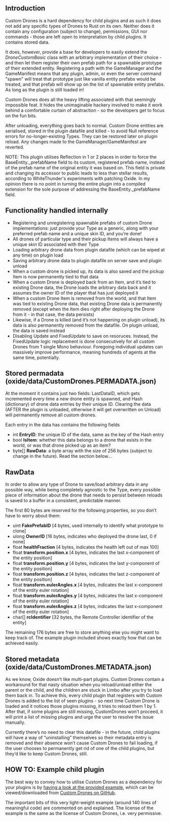 ## Introduction

Custom Drones is a hard dependency for child plugins and as such it does not add any specific types of Drones to Rust on its own. Neither does it contain any configuration (subject to change), permissions, GUI nor commands - those are left open to interpretation by child plugins. It contains stored data.

It does, however, provide a base for developers to easily extend the *DroneCustomBasic* class with an arbitrary implementation of their choice - and then let them register their own prefab path for a spawnable prototype of their extended entity. Registering a path with the GameManager and the GameManifest means that any plugin, admin, or even the server command "spawn" will treat that prototype just like vanilla entity prefabs would be treated, and that prefab will show up on the list of spawnable entity prefabs. As long as the plugin is still loaded in!

Custom Drones does all the heavy lifting associated with that seemingly impossible feat. It hides the unimaginable hackery involved to make it work behind a comfortable curtain of abstraction - so the developers get to focus on the fun bits.

After unloading, everything goes back to normal. Custom Drone entities are serialised, stored in the plugin datafile and killed - to avoid Null reference errors for no-longer-existing Types. They can be restored later on plugin reload.  Any changes made to the GameManager/GameManifest are reverted.

NOTE: This plugin utilises Reflection in 1 or 2 places in order to force the BaseEntity._prefabName field to its custom, registered prefab name, instead of the prefab name of the original entity it was based on. This field is private and changing its accessor to public leads to less than stellar results, according to WhiteThunder's experiments with patching Oxide. In my opinion there is no point in turning the entire plugin into a compiled extension for the sole purpose of addressing the BaseEntity._prefabName field.

## Functionality handled internally

* Registering and unregistering spawnable prefabs of custom Drone implementations: just provide your Type as a generic, along with your preferred prefab name and a unique skin ID, and you’re done!
* All drones of particular type and their pickup Items will always have a unique skin ID associated with their Type
* Loading arbitrary drone data from plugin datafile (which can be wiped at any time) on plugin load
* Saving arbitrary drone data to plugin datafile on server save and plugin unload
* When a custom drone is picked up, its data is also saved and the pickup Item is now permanently tied to that data
* When a custom Drone is deployed back from an Item, and it’s tied to existing Drone data, the Drone loads the arbitrary data back and it assumes the owner ID of the player that has just deployed it
* When a custom Drone Item is removed from the world, and that Item was tied to existing Drone data, that existing Drone data is permanently removed (except when the Item dies right after deploying the Drone from it - in that case, the data persists)
* Likewise, if a Drone is killed (and it’s not happening on plugin unload), its data is also permanently removed from the datafile. On plugin unload, the data is saved instead
* Disabling Update and FixedUpdate to save on resoruces. Instead, the FixedUpdate logic replacement is done consecutively for all custom Drones from 1 single Mono behaviour. Foregoing individual updates can massively improve performance, meaning hundreds of agents at the same time, potentially.

## Stored permadata (oxide/data/CustomDrones.PERMADATA.json)

At the moment it contains just two fields: LastDataID, which gets incremented every time a new drone entity is spawned, and Hash (dictionary) of drone data entries by their unique ID.
Clearing the data (AFTER the plugin is unloaded, otherwise it will get overwritten on Unload) will permanently remove all custom drones.

Each entry in the data has contains the following fields
* int **EntryID**: the unique ID of the data, same as the key of the Hash entry
* bool **IsItem**: whether this data belongs to a drone that exists in the world, or was that drone picked up as an item?
* byte[] **RawData**: a byte array with the size of 256 bytes (subject to change in the future). Read the section below…

## RawData
In order to allow any type of Drone to save/load arbitrary data in any possible way, while being completely agnostic to the Type, every possible piece of information about the drone that needs to persist between reloads is saved to a buffer in a consistent, predictable manner.

The first 80 bytes are reserved for the following properties, so you don’t have to worry about them:

* uint **FakePrefabID** [4 bytes, used internally to identify what prototype to clone]
* ulong **OwnerID** [16 bytes, indicates who deployed the drone last, 0 if none]
* float **healthFraction** [4 bytes, indicates the health left out of max 100]
* float **transform.position.x** [4 bytes, indicates the last x-component of the entity position]
* float **transform.position.y** [4 bytes, indicates the last y-component of the entity position]
* float **transform.position.z** [4 bytes, indicates the last z-component of the entity position]
* float **transform.eulerAngles.x** [4 bytes, indicates the last x-component of the entity euler rotation]
* float **transform.eulerAngles.y** [4 bytes, indicates the last x-component of the entity euler rotation]
* float **transform.eulerAngles.z** [4 bytes, indicates the last x-component of the entity euler rotation]
* char[] **rcIdentifier** [32 bytes, the Remote Controller identifier of the entity]

The remaining 176 bytes are free to store anything else you might want to keep track of. The example plugin included shows exactly how that can be achieved easily.

## Stored metadata (oxide/data/CustomDrones.METADATA.json)

As we know, Oxide doesn’t like multi-part plugins. Custom Drones contain a workaround for that nasty situation when you reload/unload either the parent or the child, and the children are stuck in Limbo after you try to load them back in.
To achieve this, every child plugin that registers with Custom Drones is added to the list of seen plugins - so next time Custom Drone is loaded and it notices those plugins missing, it tries to reload them 1 by 1. After that, if some plugins are still missing, CustomDrones won’t proceed, it will print a list of missing plugins and urge the user to resolve the issue manually.

Currently there’s no need to clear this datafile - in the future, child plugins will have a way of “uninstalling” themselves so their metadata entry is removed and their absence won’t cause Custom Drones to fail loading, if the user chooses to permanently get rid of one of the child plugins, but they’d like to keep Custom Drones, still.

## HOW TO: Example child plugin

The best way to convey how to utilise Custom Drones as a dependency for your plugins is by [having a look at the provided example](https://github.com/Nikedemos/Custom-Drones/blob/main/CustomDronesSubExample.cs), which can be viewed/downloaded from [Custom Drones on GitHub](https://github.com/Nikedemos/Custom-Drones).

The important bits of this very light-weight example (around 140 lines of meaningful code) are commented on and explained. The license of the example is the same as the license of Custom Drones, i.e. very permissive.

